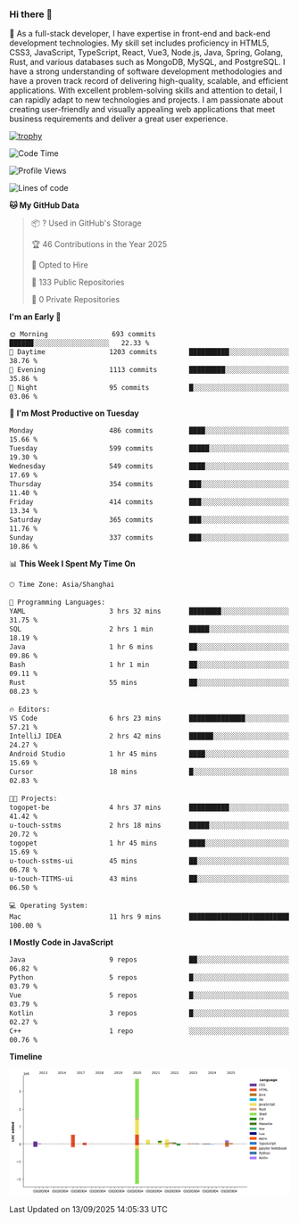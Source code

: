 ### Hi there 👋

🌱 As a full-stack developer, I have expertise in front-end and back-end development technologies. My skill set includes proficiency in HTML5, CSS3, JavaScript, TypeScript, React, Vue3, Node.js, Java, Spring, Golang, Rust, and various databases such as MongoDB, MySQL, and PostgreSQL. I have a strong understanding of software development methodologies and have a proven track record of delivering high-quality, scalable, and efficient applications. With excellent problem-solving skills and attention to detail, I can rapidly adapt to new technologies and projects. I am passionate about creating user-friendly and visually appealing web applications that meet business requirements and deliver a great user experience.

[![trophy](https://github-profile-trophy.vercel.app/?username=elton&rank=SECRET,SSS,SS,S,AAA,AA,A&theme=onedark&no-frame=true&margin-w=10)](https://github.com/ryo-ma/github-profile-trophy)

<!--START_SECTION:waka-->
![Code Time](http://img.shields.io/badge/Code%20Time-1%2C904%20hrs%2054%20mins-blue)

![Profile Views](http://img.shields.io/badge/Profile%20Views-0-blue)

![Lines of code](https://img.shields.io/badge/From%20Hello%20World%20I%27ve%20Written-5.9%20million%20lines%20of%20code-blue)

**🐱 My GitHub Data** 

> 📦 ? Used in GitHub's Storage 
 > 
> 🏆 46 Contributions in the Year 2025
 > 
> 💼 Opted to Hire
 > 
> 📜 133 Public Repositories 
 > 
> 🔑 0 Private Repositories 
 > 
**I'm an Early 🐤** 

```text
🌞 Morning                693 commits         ██████░░░░░░░░░░░░░░░░░░░   22.33 % 
🌆 Daytime                1203 commits        ██████████░░░░░░░░░░░░░░░   38.76 % 
🌃 Evening                1113 commits        █████████░░░░░░░░░░░░░░░░   35.86 % 
🌙 Night                  95 commits          █░░░░░░░░░░░░░░░░░░░░░░░░   03.06 % 
```
📅 **I'm Most Productive on Tuesday** 

```text
Monday                   486 commits         ████░░░░░░░░░░░░░░░░░░░░░   15.66 % 
Tuesday                  599 commits         █████░░░░░░░░░░░░░░░░░░░░   19.30 % 
Wednesday                549 commits         ████░░░░░░░░░░░░░░░░░░░░░   17.69 % 
Thursday                 354 commits         ███░░░░░░░░░░░░░░░░░░░░░░   11.40 % 
Friday                   414 commits         ███░░░░░░░░░░░░░░░░░░░░░░   13.34 % 
Saturday                 365 commits         ███░░░░░░░░░░░░░░░░░░░░░░   11.76 % 
Sunday                   337 commits         ███░░░░░░░░░░░░░░░░░░░░░░   10.86 % 
```


📊 **This Week I Spent My Time On** 

```text
🕑︎ Time Zone: Asia/Shanghai

💬 Programming Languages: 
YAML                     3 hrs 32 mins       ████████░░░░░░░░░░░░░░░░░   31.75 % 
SQL                      2 hrs 1 min         █████░░░░░░░░░░░░░░░░░░░░   18.19 % 
Java                     1 hr 6 mins         ██░░░░░░░░░░░░░░░░░░░░░░░   09.86 % 
Bash                     1 hr 1 min          ██░░░░░░░░░░░░░░░░░░░░░░░   09.11 % 
Rust                     55 mins             ██░░░░░░░░░░░░░░░░░░░░░░░   08.23 % 

🔥 Editors: 
VS Code                  6 hrs 23 mins       ██████████████░░░░░░░░░░░   57.21 % 
IntelliJ IDEA            2 hrs 42 mins       ██████░░░░░░░░░░░░░░░░░░░   24.27 % 
Android Studio           1 hr 45 mins        ████░░░░░░░░░░░░░░░░░░░░░   15.69 % 
Cursor                   18 mins             █░░░░░░░░░░░░░░░░░░░░░░░░   02.83 % 

🐱‍💻 Projects: 
togopet-be               4 hrs 37 mins       ██████████░░░░░░░░░░░░░░░   41.42 % 
u-touch-sstms            2 hrs 18 mins       █████░░░░░░░░░░░░░░░░░░░░   20.72 % 
togopet                  1 hr 45 mins        ████░░░░░░░░░░░░░░░░░░░░░   15.69 % 
u-touch-sstms-ui         45 mins             ██░░░░░░░░░░░░░░░░░░░░░░░   06.78 % 
u-touch-TITMS-ui         43 mins             ██░░░░░░░░░░░░░░░░░░░░░░░   06.50 % 

💻 Operating System: 
Mac                      11 hrs 9 mins       █████████████████████████   100.00 % 
```

**I Mostly Code in JavaScript** 

```text
Java                     9 repos             ██░░░░░░░░░░░░░░░░░░░░░░░   06.82 % 
Python                   5 repos             █░░░░░░░░░░░░░░░░░░░░░░░░   03.79 % 
Vue                      5 repos             █░░░░░░░░░░░░░░░░░░░░░░░░   03.79 % 
Kotlin                   3 repos             █░░░░░░░░░░░░░░░░░░░░░░░░   02.27 % 
C++                      1 repo              ░░░░░░░░░░░░░░░░░░░░░░░░░   00.76 % 
```



**Timeline**

![Lines of Code chart](https://raw.githubusercontent.com/elton/elton/main/assets/bar_graph.png)


 Last Updated on 13/09/2025 14:05:33 UTC
<!--END_SECTION:waka-->

<!--
**elton/elton** is a ✨ _special_ ✨ repository because its `README.md` (this file) appears on your GitHub profile.

Here are some ideas to get you started:

- 🔭 I’m currently working on ...
- 🌱 I’m currently learning ...
- 👯 I’m looking to collaborate on ...
- 🤔 I’m looking for help with ...
- 💬 Ask me about ...
- 📫 How to reach me: ...
- 😄 Pronouns: ...
- ⚡ Fun fact: ...
-->
